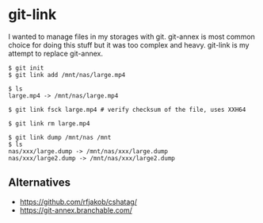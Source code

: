 # git-link

I wanted to manage files in my storages with git.
git-annex is most common choice for doing this stuff but it was too complex and heavy.
git-link is my attempt to replace git-annex.

    $ git init
    $ git link add /mnt/nas/large.mp4

    $ ls 
    large.mp4 -> /mnt/nas/large.mp4

    $ git link fsck large.mp4 # verify checksum of the file, uses XXH64

    $ git link rm large.mp4

    $ git link dump /mnt/nas /mnt
    $ ls
    nas/xxx/large.dump -> /mnt/nas/xxx/large.dump
    nas/xxx/large2.dump -> /mnt/nas/xxx/large2.dump

## Alternatives

- https://github.com/rfjakob/cshatag/
- https://git-annex.branchable.com/
